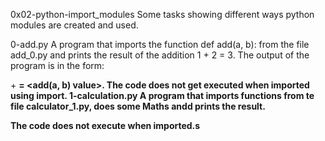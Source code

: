 0x02-python-import_modules
Some tasks showing different ways python modules are created and used.

0-add.py
A program that imports the function def add(a, b): from the file add_0.py and prints the result of the addition 1 + 2 = 3. The output of the program is in the form:

<a value> + <b value> = <add(a, b) value>.
The code does not get executed when imported using __import__.
1-calculation.py
A program that imports functions from te file calculator_1.py, does some Maths andd prints the result.

The code does not execute when imported.s
